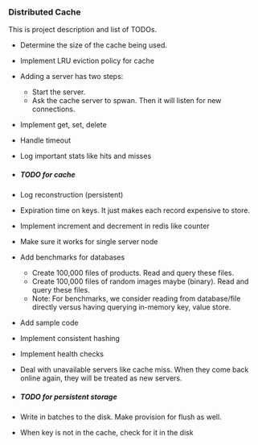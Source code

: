 ### Distributed Cache

This is project description and list of TODOs.

- Determine the size of the cache being used.
- Implement LRU eviction policy for cache
- Adding a server has two steps:
    * Start the server.
    * Ask the cache server to spwan. Then it will listen for new connections.
- Implement get, set, delete
- Handle timeout
- Log important stats like hits and misses

- ##### TODO for cache
- Log reconstruction (persistent)
- Expiration time on keys. It just makes each record expensive to store.
- Implement increment and decrement in redis like counter
- Make sure it works for single server node
- Add benchmarks for databases
    - Create 100,000 files of products. Read and query these files.
    - Create 100,000 files of random images maybe (binary). Read and query these files.
    - Note: For benchmarks, we consider reading from database/file directly versus having querying in-memory key, value store.     
- Add sample code
- Implement consistent hashing
- Implement health checks
- Deal with unavailable servers like cache miss.
When they come back online again, they will be treated as new servers.

- ##### TODO for persistent storage
- Write in batches to the disk. Make provision for flush as well. 
- When key is not in the cache, check for it in the disk


